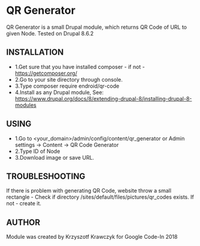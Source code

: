 # QR Generator
QR Generator is a small Drupal module, which returns QR Code of URL to given Node.
Tested on Drupal 8.6.2

## INSTALLATION
 * 1.Get sure that you have installed composer - if not - https://getcomposer.org/
 * 2.Go to your site directory through console.
 * 3.Type composer require endroid/qr-code
 * 4.Install as any Drupal module, See: https://www.drupal.org/docs/8/extending-drupal-8/installing-drupal-8-modules

## USING
 * 1.Go to <your_domain>/admin/config/content/qr_generator or Admin settings -> Content -> QR Code Generator
 * 2.Type ID of Node
 * 3.Download image or save URL.
 
## TROUBLESHOOTING
If there is problem with generating QR Code, website throw a small rectangle - Check if directory /sites/default/files/pictures/qr_codes exists. If not - create it.

## AUTHOR
Module was created by Krzyszotf Krawczyk for Google Code-In 2018
